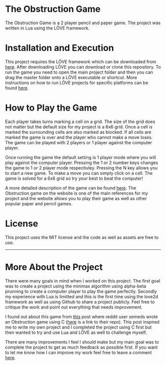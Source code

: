 # The Obstruction Game
The Obstruction Game is a 2 player pencil and paper game. The project was written in Lua using the LÖVE framework.

# Installation and Execution
This project requires the LÖVE framework which can be downloaded from [here](https://love2d.org/#download). After downloading LÖVE you can download or clone this repository. To run the game you need to open the main project folder and then you can drag the master folder onto a LÖVE executable or shortcut. More instructions on how to run LÖVE projects for specific platforms can be found [here](https://love2d.org/wiki/Getting_Started).

# How to Play the Game 
Each player takes turns marking a cell on a grid. The size of the grid does not matter but the default size for my project is a 6x6 grid. Once a cell is marked the surrounding cells are also marked as blocked. If all cells are marked the game is over and the player who cannot make a move loses. The game can be played with 2 players or 1 player against the computer player. 

Once running the game the default setting is 1 player mode where you will play against the computer player. Pressing the 1 or 2 number keys changes the game to 1 or 2 player mode respectivley. Pressing the N key allows you to start a new game. To make a move you can simply click on a cell. The game is solved for a 6x6 grid so try your best to beat the computer! 

A more detailed description of the game can be found [here](http://www.papg.com/show?2XMX). The Obstruction game on the website is one of the main references for my project and the website allows you to play their game as well as other popular paper and pencil games.

# License
This project uses the MIT license and the code as well as assets are free to use.

---

# More About the Project
There were many goals in mind when I worked on this project. The first goal was to create a project using the minimax algorithm using alpha-beta prunning to create a computer player to play the game perfectly. Secondly my experience with Lua is limitted and this is the first time using the love2d framework as well as using Github to share a project publicly. Feel free to critique the work and point out everything that needs improvement.

I found out about this game from [this](https://www.reddit.com/r/C_Programming/comments/hs6rj9/my_first_c_project/) post where reddit user xemeds wrote an Obstruction game using C ([here](https://github.com/xemeds/obstruction-game) is a link to their repo). This post inspired me to write my own project and I completed the project using C first but then wanted to try and use Lua and LÖVE as well to challenge myself.

There are many improvements I feel I should make but my main goal was to complete the project to get as much feedback as possible first. If you want to let me know how I can improve my work feel free to leave a comment [here](https://www.reddit.com/r/lua/comments/ixw7l6/the_obstruction_game/).
